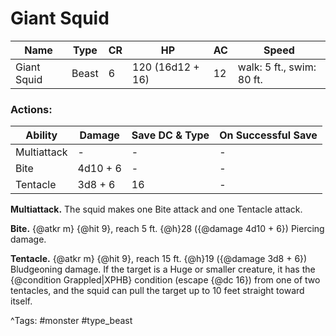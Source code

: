 # Giant Squid

| Name | Type | CR | HP | AC | Speed |
|------|------|----|----|----|-------|
| Giant Squid | Beast | 6 | 120 (16d12 + 16) | 12 | walk: 5 ft., swim: 80 ft. |

### Actions:

| Ability | Damage | Save DC & Type | On Successful Save |
|---------|--------|----------------|--------------------|
| Multiattack | - | - | - |
| Bite | 4d10 + 6 | - | - |
| Tentacle | 3d8 + 6 | 16 | - |


**Multiattack.** The squid makes one Bite attack and one Tentacle attack.

**Bite.** {@atkr m} {@hit 9}, reach 5 ft. {@h}28 ({@damage 4d10 + 6}) Piercing damage.

**Tentacle.** {@atkr m} {@hit 9}, reach 15 ft. {@h}19 ({@damage 3d8 + 6}) Bludgeoning damage. If the target is a Huge or smaller creature, it has the {@condition Grappled|XPHB} condition (escape {@dc 16}) from one of two tentacles, and the squid can pull the target up to 10 feet straight toward itself.

^Tags: #monster #type_beast